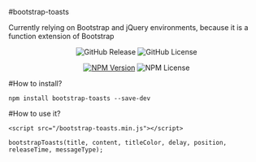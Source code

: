 #bootstrap-toasts

Currently relying on Bootstrap and jQuery environments, because it is a function extension of Bootstrap

<p align="center">
<img alt="GitHub Release" src="https://img.shields.io/github/release/zhangchenglin/bootstrap-toasts.svg">
<img alt="GitHub License" src="https://img.shields.io/github/license/zhangchenglin/bootstrap-toasts.svg">
</p>
<p align="center">
<a href="https://www.npmjs.com/package/bootstrap-toasts"><img alt="NPM Version" title="NPM Package" src="https://img.shields.io/npm/v/bootstrap-toasts.svg"></a>
<img alt="NPM License" src="https://img.shields.io/npm/l/bootstrap-toasts.svg">
</p>


#How to install?
```
npm install bootstrap-toasts --save-dev
```
#How to use it?
```
<script src="/bootstrap-toasts.min.js"></script>

bootstrapToasts(title, content, titleColor, delay, position, releaseTime, messageType);
```
